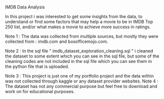 IMDB Data Analysis

In this project i was interested to get some insights from the data,
to understand or find some factors that may help a movie to be in IMDB Top 250 list,
and/or what makes a movie to achieve more success in ratings.

Note 1 : The data was collected from multiple sources, but mostly they were collected from :         imdb.com    and    boxofficemojo.com.

Note 2 : In the sql file " imdb_dataset_exploration_cleaning.sql " i cleaned the dataset to some extent which you can see in the sql file,
but some of the cleaning codes are not included in the sql file which you can see them in the python file that is uploaded.

Note 3 : This project is just one of my portfolio project and the data within was not collected through kaggle or any dataset provider websites.
Note 4 : The dataset has not any commercial purpose but feel free to download and work on for educational purposes.
